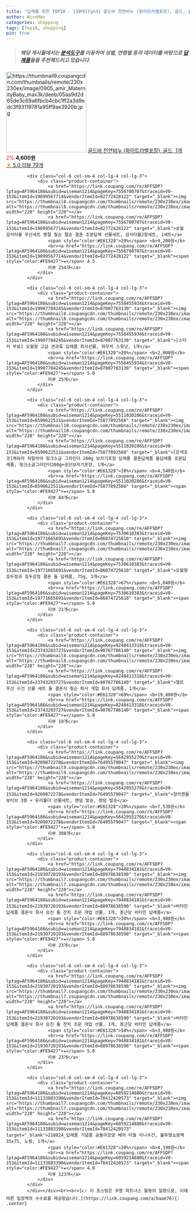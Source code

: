 ```yaml
---
title: "답례품 추천 TOP10 - [30대][남녀] 골드바 천연비누 (화이트라벨포장), 골드, 1개"
author: WiseMan
categories: shopping
tags: [Top10, shopping]
pin: true
---
```


> ##### 해당 게시물에서는 [**분석도구**](https://itemscout.io/)를 이용하여 **성별**, **연령별** 등의 데이터를 바탕으로 [**답례품**](https://link.coupang.com/a/baae76)들을 추천해드리고 있습니다.
<div class="container"><div class="row">
            <div class="col-6 col-sm-4 col-lg-4 col-lg-3">
                <div class="product-container">
                    <a href="https://link.coupang.com/re/AFFSDP?lptag=AF5964186&subid=wiseman1214&pageKey=7863550406&traceid=V0-153&itemId=18171863952&vendorItemId=85321205264" target="_blank"><img src="https://thumbnail9.coupangcdn.com/thumbnails/remote/230x230ex/image/0905_amir_MaternityBaby_max3k/deeb/05aa9d2d65de3c69a6fbcb4cbc1ff2a3d9edc3f93119781a95ff9ae3920b.jpg" alt="https://thumbnail9.coupangcdn.com/thumbnails/remote/230x230ex/image/0905_amir_MaternityBaby_max3k/deeb/05aa9d2d65de3c69a6fbcb4cbc1ff2a3d9edc3f93119781a95ff9ae3920b.jpg" width="220" height="220"></a>
                    <a href="https://link.coupang.com/re/AFFSDP?lptag=AF5964186&subid=wiseman1214&pageKey=7863550406&traceid=V0-153&itemId=18171863952&vendorItemId=85321205264" target="_blank">골드바 천연비누 (화이트라벨포장), 골드, 1개</a>
                    <span style="color:#E61328">2%</span> <b>4,600원</b>
                    <br><a href="https://link.coupang.com/re/AFFSDP?lptag=AF5964186&subid=wiseman1214&pageKey=7863550406&traceid=V0-153&itemId=18171863952&vendorItemId=85321205264" target="_blank"><span style="color:#FE9427">★</span> 5.0
                    리뷰 79개</a>
                </div>
            </div>
            
            <div class="col-6 col-sm-4 col-lg-4 col-lg-3">
                <div class="product-container">
                    <a href="https://link.coupang.com/re/AFFSDP?lptag=AF5964186&subid=wiseman1214&pageKey=7556780707&traceid=V0-153&itemId=19899567714&vendorItemId=82772428122" target="_blank"><img src="https://thumbnail8.coupangcdn.com/thumbnails/remote/230x230ex/image/vendor_inventory/8707/e6145714ea9a1757fb9ae211475655a3279e0212fa7833920f14483022d0.jpg" alt="https://thumbnail8.coupangcdn.com/thumbnails/remote/230x230ex/image/vendor_inventory/8707/e6145714ea9a1757fb9ae211475655a3279e0212fa7833920f14483022d0.jpg" width="220" height="220"></a>
                    <a href="https://link.coupang.com/re/AFFSDP?lptag=AF5964186&subid=wiseman1214&pageKey=7556780707&traceid=V0-153&itemId=19899567714&vendorItemId=82772428122" target="_blank">송월 감사타올 우산세트 명절 칠순 팔순 결혼 조문답례 선물세트, 감사타올2장세트, 1세트</a>
                    <span style="color:#E61328">29%</span> <b>9,200원</b>
                    <br><a href="https://link.coupang.com/re/AFFSDP?lptag=AF5964186&subid=wiseman1214&pageKey=7556780707&traceid=V0-153&itemId=19899567714&vendorItemId=82772428122" target="_blank"><span style="color:#FE9427">★</span> 4.5
                    리뷰 254개</a>
                </div>
            </div>
            
            <div class="col-6 col-sm-4 col-lg-4 col-lg-3">
                <div class="product-container">
                    <a href="https://link.coupang.com/re/AFFSDP?lptag=AF5964186&subid=wiseman1214&pageKey=7558455934&traceid=V0-153&itemId=19907784245&vendorItemId=87007763130" target="_blank"><img src="https://thumbnail8.coupangcdn.com/thumbnails/remote/230x230ex/image/vendor_inventory/2563/ccf56c09d73a539447482c9a18d116b6b6ac09601ad30ba153e2595cd4f9.jpg" alt="https://thumbnail8.coupangcdn.com/thumbnails/remote/230x230ex/image/vendor_inventory/2563/ccf56c09d73a539447482c9a18d116b6b6ac09601ad30ba153e2595cd4f9.jpg" width="220" height="220"></a>
                    <a href="https://link.coupang.com/re/AFFSDP?lptag=AF5964186&subid=wiseman1214&pageKey=7558455934&traceid=V0-153&itemId=19907784245&vendorItemId=87007763130" target="_blank">[스티커 무료] 오월향 고급 견과류 답례품 회사선물, 파우치 스윗넛, 1개</a>
                    <span style="color:#E61328">29%</span> <b>2,800원</b>
                    <br><a href="https://link.coupang.com/re/AFFSDP?lptag=AF5964186&subid=wiseman1214&pageKey=7558455934&traceid=V0-153&itemId=19907784245&vendorItemId=87007763130" target="_blank"><span style="color:#FE9427">★</span> 5.0
                    리뷰 25개</a>
                </div>
            </div>
            
            <div class="col-6 col-sm-4 col-lg-4 col-lg-3">
                <div class="product-container">
                    <a href="https://link.coupang.com/re/AFFSDP?lptag=AF5964186&subid=wiseman1214&pageKey=5511020286&traceid=V0-153&itemId=8590622511&vendorItemId=75877892568" target="_blank"><img src="https://thumbnail10.coupangcdn.com/thumbnails/remote/230x230ex/image/0905_amir_MaternityBaby_max3k/a375/31bc64dac74d2ff5d3b135531c1d2efd3a8dfc193af04b5fefe16bea55fb.jpg" alt="https://thumbnail10.coupangcdn.com/thumbnails/remote/230x230ex/image/0905_amir_MaternityBaby_max3k/a375/31bc64dac74d2ff5d3b135531c1d2efd3a8dfc193af04b5fefe16bea55fb.jpg" width="220" height="220"></a>
                    <a href="https://link.coupang.com/re/AFFSDP?lptag=AF5964186&subid=wiseman1214&pageKey=5511020286&traceid=V0-153&itemId=8590622511&vendorItemId=75877892568" target="_blank">[은색초코]케와라 히말라야 핑크소금 그라인더 200g 보자기포장 답례품 결혼답례품 돌답례품 조문답례품, 핑크소금그라인더200g+공단보자기포장, 1개</a>
                    <span style="color:#E61328">20%</span> <b>4,540원</b>
                    <br><a href="https://link.coupang.com/re/AFFSDP?lptag=AF5964186&subid=wiseman1214&pageKey=5511020286&traceid=V0-153&itemId=8590622511&vendorItemId=75877892568" target="_blank"><span style="color:#FE9427">★</span> 5.0
                    리뷰 84개</a>
                </div>
            </div>
            
            <div class="col-6 col-sm-4 col-lg-4 col-lg-3">
                <div class="product-container">
                    <a href="https://link.coupang.com/re/AFFSDP?lptag=AF5964186&subid=wiseman1214&pageKey=7530610383&traceid=V0-153&itemId=19771665691&vendorItemId=86874725610" target="_blank"><img src="https://thumbnail7.coupangcdn.com/thumbnails/remote/230x230ex/image/vendor_inventory/a99f/681c2a741c16769f8476e46abaa25b4b52674f48c535dcac7d345d9ce572.jpg" alt="https://thumbnail7.coupangcdn.com/thumbnails/remote/230x230ex/image/vendor_inventory/a99f/681c2a741c16769f8476e46abaa25b4b52674f48c535dcac7d345d9ce572.jpg" width="220" height="220"></a>
                    <a href="https://link.coupang.com/re/AFFSDP?lptag=AF5964186&subid=wiseman1214&pageKey=7530610383&traceid=V0-153&itemId=19771665691&vendorItemId=86874725610" target="_blank">오월향 호두정과 호두강정 결혼 돌 답례품, 75g, 1개</a>
                    <span style="color:#E61328">67%</span> <b>5,040원</b>
                    <br><a href="https://link.coupang.com/re/AFFSDP?lptag=AF5964186&subid=wiseman1214&pageKey=7530610383&traceid=V0-153&itemId=19771665691&vendorItemId=86874725610" target="_blank"><span style="color:#FE9427">★</span> 5.0
                    리뷰 21개</a>
                </div>
            </div>
            
            <div class="col-6 col-sm-4 col-lg-4 col-lg-3">
                <div class="product-container">
                    <a href="https://link.coupang.com/re/AFFSDP?lptag=AF5964186&subid=wiseman1214&pageKey=8248413318&traceid=V0-153&itemId=23743203727&vendorItemId=90767786140" target="_blank"><img src="https://thumbnail8.coupangcdn.com/thumbnails/remote/230x230ex/image/vendor_inventory/5550/7875a59008cad832983884cac13bb3a17b78ba0335de723e45c620afc108.jpg" alt="https://thumbnail8.coupangcdn.com/thumbnails/remote/230x230ex/image/vendor_inventory/5550/7875a59008cad832983884cac13bb3a17b78ba0335de723e45c620afc108.jpg" width="220" height="220"></a>
                    <a href="https://link.coupang.com/re/AFFSDP?lptag=AF5964186&subid=wiseman1214&pageKey=8248413318&traceid=V0-153&itemId=23743203727&vendorItemId=90767786140" target="_blank">엘르 우산 수건 선물 세트 돌 결혼식 칠순 퇴사 개업 회사 답례품, 1개</a>
                    <span style="color:#E61328">69%</span> <b>19,800원</b>
                    <br><a href="https://link.coupang.com/re/AFFSDP?lptag=AF5964186&subid=wiseman1214&pageKey=8248413318&traceid=V0-153&itemId=23743203727&vendorItemId=90767786140" target="_blank"><span style="color:#FE9427">★</span> 5.0
                    리뷰 10개</a>
                </div>
            </div>
            
            <div class="col-6 col-sm-4 col-lg-4 col-lg-3">
                <div class="product-container">
                    <a href="https://link.coupang.com/re/AFFSDP?lptag=AF5964186&subid=wiseman1214&pageKey=5642955270&traceid=V0-153&itemId=9209872278&vendorItemId=76495579047" target="_blank"><img src="https://thumbnail9.coupangcdn.com/thumbnails/remote/230x230ex/image/0820_amir_esrgan_inf80k_batch_6_max3k/ad68/654e118a3de14b18e5482d025e43b83ad04319db7694a8fa41e681c76d9d.jpg" alt="https://thumbnail9.coupangcdn.com/thumbnails/remote/230x230ex/image/0820_amir_esrgan_inf80k_batch_6_max3k/ad68/654e118a3de14b18e5482d025e43b83ad04319db7694a8fa41e681c76d9d.jpg" width="220" height="220"></a>
                    <a href="https://link.coupang.com/re/AFFSDP?lptag=AF5964186&subid=wiseman1214&pageKey=5642955270&traceid=V0-153&itemId=9209872278&vendorItemId=76495579047" target="_blank">양키캔들 보티브 3종 + 유리홀더 선물세트, 랜덤 발송, 랜덤 발송</a>
                    <span style="color:#E61328">20%</span> <b>7,530원</b>
                    <br><a href="https://link.coupang.com/re/AFFSDP?lptag=AF5964186&subid=wiseman1214&pageKey=5642955270&traceid=V0-153&itemId=9209872278&vendorItemId=76495579047" target="_blank"><span style="color:#FE9427">★</span> 5.0
                    리뷰 308개</a>
                </div>
            </div>
            
            <div class="col-6 col-sm-4 col-lg-4 col-lg-3">
                <div class="product-container">
                    <a href="https://link.coupang.com/re/AFFSDP?lptag=AF5964186&subid=wiseman1214&pageKey=7948834181&traceid=V0-153&itemId=21930720193&vendorItemId=88978638590" target="_blank"><img src="https://thumbnail7.coupangcdn.com/thumbnails/remote/230x230ex/image/0905_amir_MaternityBaby_max3k/237a/30ce381444160fe676cb91d89fae0b71061baa4aa026cd0b1f50c2419708.jpg" alt="https://thumbnail7.coupangcdn.com/thumbnails/remote/230x230ex/image/0905_amir_MaternityBaby_max3k/237a/30ce381444160fe676cb91d89fae0b71061baa4aa026cd0b1f50c2419708.jpg" width="220" height="220"></a>
                    <a href="https://link.coupang.com/re/AFFSDP?lptag=AF5964186&subid=wiseman1214&pageKey=7948834181&traceid=V0-153&itemId=21930720193&vendorItemId=88978638590" target="_blank">비타민 답례품 결혼식 회사 승진 돌 잔치 조문 개업 선물, 1개, 종근당 비타민 답례품</a>
                    <span style="color:#E61328">20%</span> <b>3,900원</b>
                    <br><a href="https://link.coupang.com/re/AFFSDP?lptag=AF5964186&subid=wiseman1214&pageKey=7948834181&traceid=V0-153&itemId=21930720193&vendorItemId=88978638590" target="_blank"><span style="color:#FE9427">★</span> 5.0
                    리뷰 23개</a>
                </div>
            </div>
            
            <div class="col-6 col-sm-4 col-lg-4 col-lg-3">
                <div class="product-container">
                    <a href="https://link.coupang.com/re/AFFSDP?lptag=AF5964186&subid=wiseman1214&pageKey=7948834181&traceid=V0-153&itemId=21930720193&vendorItemId=88978638590" target="_blank"><img src="https://thumbnail7.coupangcdn.com/thumbnails/remote/230x230ex/image/0905_amir_MaternityBaby_max3k/237a/30ce381444160fe676cb91d89fae0b71061baa4aa026cd0b1f50c2419708.jpg" alt="https://thumbnail7.coupangcdn.com/thumbnails/remote/230x230ex/image/0905_amir_MaternityBaby_max3k/237a/30ce381444160fe676cb91d89fae0b71061baa4aa026cd0b1f50c2419708.jpg" width="220" height="220"></a>
                    <a href="https://link.coupang.com/re/AFFSDP?lptag=AF5964186&subid=wiseman1214&pageKey=7948834181&traceid=V0-153&itemId=21930720193&vendorItemId=88978638590" target="_blank">비타민 답례품 결혼식 회사 승진 돌 잔치 조문 개업 선물, 1개, 종근당 비타민 답례품</a>
                    <span style="color:#E61328">58%</span> <b>3,900원</b>
                    <br><a href="https://link.coupang.com/re/AFFSDP?lptag=AF5964186&subid=wiseman1214&pageKey=7948834181&traceid=V0-153&itemId=21930720193&vendorItemId=88978638590" target="_blank"><span style="color:#FE9427">★</span> 5.0
                    리뷰 23개</a>
                </div>
            </div>
            
            <div class="col-6 col-sm-4 col-lg-4 col-lg-3">
                <div class="product-container">
                    <a href="https://link.coupang.com/re/AFFSDP?lptag=AF5964186&subid=wiseman1214&pageKey=6059214880&traceid=V0-153&itemId=11133883390&vendorItemId=78412420573" target="_blank"><img src="https://thumbnail7.coupangcdn.com/thumbnails/remote/230x230ex/image/vendor_inventory/ee53/21dba6c278db35a1643af0ecf82e7996299f0e283e430474eca6ad23d205.jpg" alt="https://thumbnail7.coupangcdn.com/thumbnails/remote/230x230ex/image/vendor_inventory/ee53/21dba6c278db35a1643af0ecf82e7996299f0e283e430474eca6ad23d205.jpg" width="220" height="220"></a>
                    <a href="https://link.coupang.com/re/AFFSDP?lptag=AF5964186&subid=wiseman1214&pageKey=6059214880&traceid=V0-153&itemId=11133883390&vendorItemId=78412420573" target="_blank">210824_답례품 기념품 곰돌이모양 베어 타월 미니수건, 불투명쇼핑백35x75, 노랑, 1개</a>
                    <span style="color:#E61328">20%</span> <b>4,190원</b>
                    <br><a href="https://link.coupang.com/re/AFFSDP?lptag=AF5964186&subid=wiseman1214&pageKey=6059214880&traceid=V0-153&itemId=11133883390&vendorItemId=78412420573" target="_blank"><span style="color:#FE9427">★</span> 4.0
                    리뷰 123개</a>
                </div>
            </div>
            </div></div><br><br>[👉 이 포스팅은 쿠팡 파트너스 활동의 일환으로, 이에 따른 일정액의 수수료를 제공받습니다.](https://link.coupang.com/a/baae76){: .center}
